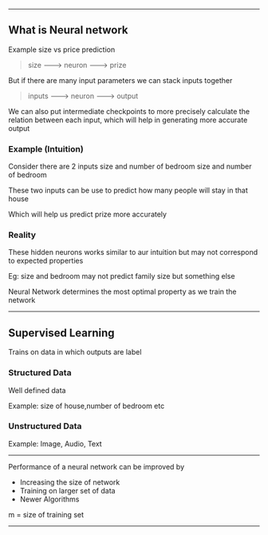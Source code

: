 ****
## What is Neural network

Example
size vs price prediction

> size ---> neuron ---> prize

But if there are many input parameters we can stack inputs together

> inputs ---> neuron ---> output

We can also put intermediate checkpoints to more precisely calculate the relation between each input,
which will help in generating more accurate output

### Example (Intuition)

Consider there are 2 inputs size and number of bedroom
size and number of bedroom

These two inputs can be use to predict how many people will stay in that house

Which will help us predict prize more accurately 

### Reality
These hidden neurons works similar to aur intuition but may not correspond to expected properties

Eg: size and bedroom may not predict family size but something else

Neural Network determines the most optimal property as we train the network 

********

## Supervised Learning
Trains on data in which outputs are label

### Structured Data

Well defined data

Example: size of house,number of bedroom etc

### Unstructured Data

Example: Image, Audio, Text


****

Performance of a neural network can be improved by

- Increasing the size of network
- Training on larger set of data
- Newer Algorithms

m = size of training set

****

